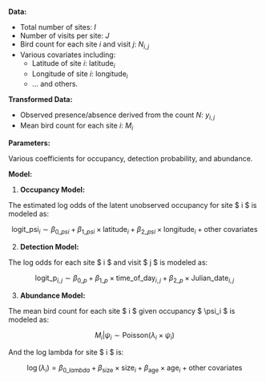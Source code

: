 **Data:**

- Total number of sites: $I$
- Number of visits per site: $J$
- Bird count for each site $i$ and visit $j$: $N_{i,j}$
- Various covariates including:
  - Latitude of site $i$: $\text{latitude}_i$
  - Longitude of site $i$: $\text{longitude}_i$
  - ... and others.

**Transformed Data:**

- Observed presence/absence derived from the count $N$: $y_{i,j}$
- Mean bird count for each site $i$: $M_i$

**Parameters:**

Various coefficients for occupancy, detection probability, and abundance.

**Model:**

1. **Occupancy Model:**

The estimated log odds of the latent unobserved occupancy for site $ i $ is modeled as:

$$
\text{logit\_psi}_i \sim \beta_{0\_psi} + \beta_{1\_psi} \times \text{latitude}_i + \beta_{2\_psi} \times \text{longitude}_i + \text{other covariates}
$$

2. **Detection Model:**

The log odds for each site $ i $ and visit $ j $ is modeled as:

$$
\text{logit\_p}_{i,j} \sim \beta_{0\_p} + \beta_{1\_p} \times \text{time\_of\_day}_{i,j} + \beta_{2\_p} \times \text{Julian\_date}_{i,j}
$$

3. **Abundance Model:**

The mean bird count for each site $ i $ given occupancy $ \psi_i $ is modeled as:

$$
M_i | \psi_i \sim \text{Poisson}(\lambda_i \times \psi_i)
$$

And the log lambda for site $ i $ is:

$$
\log(\lambda_i) = \beta_{0\_lambda} + \beta_{\text{size}} \times \text{size}_i + \beta_{\text{age}} \times \text{age}_i + \text{other covariates}
$$
